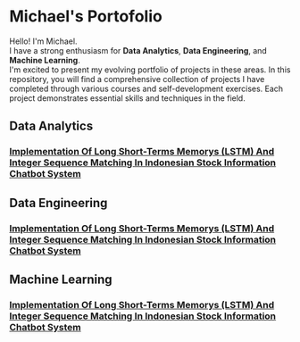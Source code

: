 # Michael's Portofolio
Hello! I'm Michael. <br>
I have a strong enthusiasm for __Data Analytics__, __Data Engineering__, and __Machine Learning__. <br>
I'm excited to present my evolving portfolio of projects in these areas. In this repository, you will find a comprehensive collection of projects I have completed through various courses and self-development exercises. Each project demonstrates essential skills and techniques in the field.
##
##  Data Analytics
### [Implementation Of Long Short-Terms Memorys (LSTM) And Integer Sequence Matching In Indonesian Stock Information Chatbot System]()
##
##  Data Engineering
### [Implementation Of Long Short-Terms Memorys (LSTM) And Integer Sequence Matching In Indonesian Stock Information Chatbot System]()
##
##  Machine Learning
### [Implementation Of Long Short-Terms Memorys (LSTM) And Integer Sequence Matching In Indonesian Stock Information Chatbot System]()
